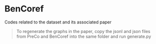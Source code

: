 # BenCoref
Codes related to the dataset and its associated paper

> To regenerate the graphs in the paper, copy the jsonl and json files from PreCo and BenCoref into the same folder and run generate.py

